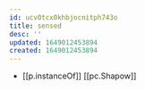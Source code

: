 ```yaml
---
id: ucv0tcx0khbjocnitph743o
title: sensed
desc: ''
updated: 1649012453894
created: 1649012453894
---
```



- [[p.instanceOf]] [[pc.Shapow]]